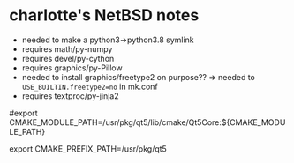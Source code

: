 # charlotte's NetBSD notes

- needed to make a python3->python3.8 symlink
- requires math/py-numpy
- requires devel/py-cython
- requires graphics/py-Pillow
- needed to install graphics/freetype2 on purpose?? => needed to
  `USE_BUILTIN.freetype2=no` in mk.conf
- requires textproc/py-jinja2

#export CMAKE_MODULE_PATH=/usr/pkg/qt5/lib/cmake/Qt5Core:${CMAKE_MODULE_PATH}

export CMAKE_PREFIX_PATH=/usr/pkg/qt5
